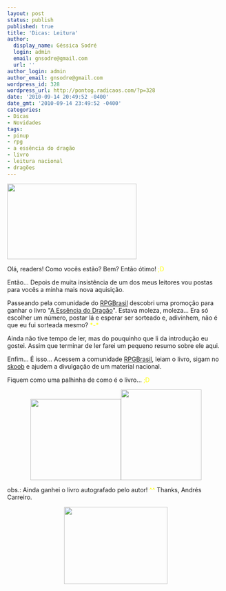 ```yaml
---
layout: post
status: publish
published: true
title: 'Dicas: Leitura'
author:
  display_name: Géssica Sodré
  login: admin
  email: gnsodre@gmail.com
  url: ''
author_login: admin
author_email: gnsodre@gmail.com
wordpress_id: 328
wordpress_url: http://pontog.radicaos.com/?p=328
date: '2010-09-14 20:49:52 -0400'
date_gmt: '2010-09-14 23:49:52 -0400'
categories:
- Dicas
- Novidades
tags:
- pinup
- rpg
- a essência do dragão
- livro
- leitura nacional
- dragões
---
```

<p><a href="http://pontog.radicaos.com/wp-content/uploads/2010/09/PinUp_6.png"><img class="aligncenter size-medium wp-image-329" title="PinUp_6" src="http://pontog.radicaos.com/wp-content/uploads/2010/09/PinUp_6-300x175.png" alt="" width="300" height="175" /></a></p>
<p>Olá, readers! Como vocês estão? Bem? Então ótimo! <span style="color: #ffff00;">;D</span></p>
<p>Então... Depois de muita insistência de um dos meus leitores vou postas para vocês a minha mais nova aquisição.</p>
<p>Passeando pela comunidade do <a title="RPGBrasil" href="http://rpgbrasil.com.br/" target="_blank">RPGBrasil</a> descobri uma promoção para ganhar o livro "<a title="A Essência do Dragão" href="http://www.skoob.com.br/livro/115821" target="_blank">A Essência do Dragão</a>". Estava moleza, moleza... Era só escolher um número, postar lá e esperar ser sorteado e, adivinhem, não é que eu fui sorteada mesmo? <span style="color: #ffff00;">*-*</span></p>
<p>Ainda não tive tempo de ler, mas do pouquinho que li da introdução eu gostei. Assim que terminar de ler farei um pequeno resumo sobre ele aqui.</p>
<p>Enfim... É isso... Acessem a comunidade <a title="RPGBrasil" href="http://rpgbrasil.com.br/" target="_blank">RPGBrasil</a>, leiam o livro, sigam no <a title="A Essência do Dragão" href="http://www.skoob.com.br/livro/115821" target="_blank">skoob</a> e ajudem a divulgação de um material nacional.</p>
<p>Fiquem como uma palhinha de como é o livro... <span style="color: #ffff00;">;D</span></p>
<p style="text-align: center;"><a href="http://pontog.radicaos.com/wp-content/uploads/2010/09/RPGBrasil01.jpg"><img class="alignleft size-medium wp-image-330" title="RPGBrasil01" src="http://pontog.radicaos.com/wp-content/uploads/2010/09/RPGBrasil01-300x268.jpg" alt="" width="210" height="188" /></a><a href="http://pontog.radicaos.com/wp-content/uploads/2010/09/RPGBrasil02.jpg"><img class="alignright size-medium wp-image-332" title="RPGBrasil02" src="http://pontog.radicaos.com/wp-content/uploads/2010/09/RPGBrasil02-267x300.jpg" alt="" width="187" height="210" /></a><br />
<a href="http://pontog.radicaos.com/wp-content/uploads/2010/09/RPGBrasil03.jpg"></a></p>
<p style="text-align: center;">
<p style="text-align: center;">
<p style="text-align: center;">
<p style="text-align: center;">
<p style="text-align: center;">
<p style="text-align: center;">
<p style="text-align: left;">
<p style="text-align: left;">
<p style="text-align: left;">
<p style="text-align: left;">
<p style="text-align: left;">
<p style="text-align: left;">
<p style="text-align: left;">
<p style="text-align: left;">
<p style="text-align: left;">
<p style="text-align: left;">obs.: Ainda ganhei o livro autografado pelo autor! <span style="color: #ffff00;">^^</span> Thanks, Andrés Carreiro.</p>
<p style="text-align: center;"><a href="http://pontog.radicaos.com/wp-content/uploads/2010/09/RPGBrasil03.jpg"><img class="aligncenter size-medium wp-image-331" title="RPGBrasil03" src="http://pontog.radicaos.com/wp-content/uploads/2010/09/RPGBrasil03-300x224.jpg" alt="" width="240" height="179" /></a></p>
